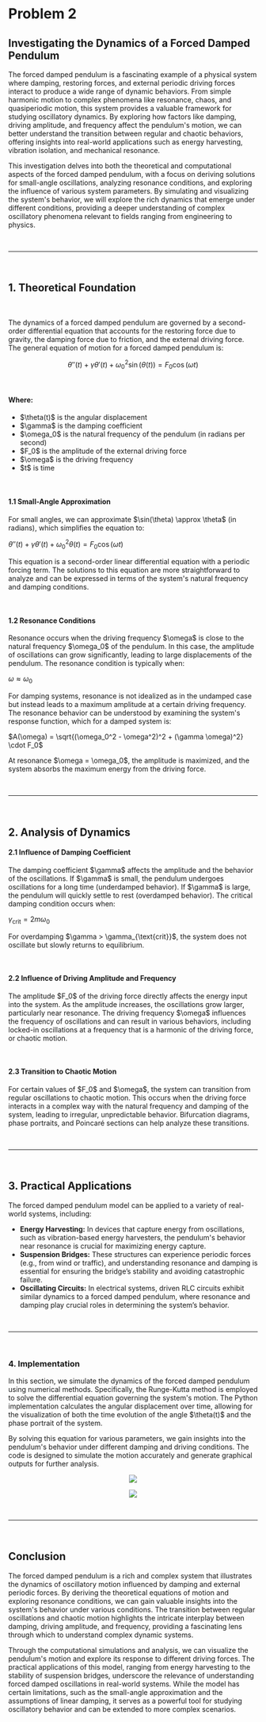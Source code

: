 # Problem 2

## Investigating the Dynamics of a Forced Damped Pendulum

The forced damped pendulum is a fascinating example of a physical system where damping, restoring forces, and external periodic driving forces interact to produce a wide range of dynamic behaviors. From simple harmonic motion to complex phenomena like resonance, chaos, and quasiperiodic motion, this system provides a valuable framework for studying oscillatory dynamics. By exploring how factors like damping, driving amplitude, and frequency affect the pendulum's motion, we can better understand the transition between regular and chaotic behaviors, offering insights into real-world applications such as energy harvesting, vibration isolation, and mechanical resonance. <br>

This investigation delves into both the theoretical and computational aspects of the forced damped pendulum, with a focus on deriving solutions for small-angle oscillations, analyzing resonance conditions, and exploring the influence of various system parameters. By simulating and visualizing the system's behavior, we will explore the rich dynamics that emerge under different conditions, providing a deeper understanding of complex oscillatory phenomena relevant to fields ranging from engineering to physics. 

<br>
<hr>  
<br>  

## 1. Theoretical Foundation

<br>  

The dynamics of a forced damped pendulum are governed by a second-order differential equation that accounts for the restoring force due to gravity, the damping force due to friction, and the external driving force. The general equation of motion for a forced damped pendulum is:

$$\theta''(t) + \gamma \theta'(t) + \omega_0^2 \sin(\theta(t)) = F_0 \cos(\omega t)$$

<br>

#### Where:

* \$\theta(t)\$ is the angular displacement
* \$\gamma\$ is the damping coefficient
* \$\omega\_0\$ is the natural frequency of the pendulum (in radians per second)
* \$F\_0\$ is the amplitude of the external driving force
* \$\omega\$ is the driving frequency
* \$t\$ is time

<br> 

#### 1.1 Small-Angle Approximation

For small angles, we can approximate \$\sin(\theta) \approx \theta\$ (in radians), which simplifies the equation to: <br>

$\theta''(t) + \gamma \theta'(t) + \omega_0^2 \theta(t) = F_0 \cos(\omega t)$ <br>

This equation is a second-order linear differential equation with a periodic forcing term. The solutions to this equation are more straightforward to analyze and can be expressed in terms of the system's natural frequency and damping conditions. <br>

<br>  

#### 1.2 Resonance Conditions

Resonance occurs when the driving frequency \$\omega\$ is close to the natural frequency \$\omega\_0\$ of the pendulum. In this case, the amplitude of oscillations can grow significantly, leading to large displacements of the pendulum. The resonance condition is typically when: <br>

$\omega \approx \omega_0$ <br>

For damping systems, resonance is not idealized as in the undamped case but instead leads to a maximum amplitude at a certain driving frequency. The resonance behavior can be understood by examining the system's response function, which for a damped system is: <br>

$A(\omega) = \sqrt{(\omega_0^2 - \omega^2)^2 + (\gamma \omega)^2} \cdot F_0$ <br>

At resonance \$\omega = \omega\_0\$, the amplitude is maximized, and the system absorbs the maximum energy from the driving force. 

<br>
<hr>  
<br>  

## 2. Analysis of Dynamics 

#### 2.1 Influence of Damping Coefficient

The damping coefficient \$\gamma\$ affects the amplitude and the behavior of the oscillations. If \$\gamma\$ is small, the pendulum undergoes oscillations for a long time (underdamped behavior). If \$\gamma\$ is large, the pendulum will quickly settle to rest (overdamped behavior). The critical damping condition occurs when: <br>

$\gamma_{\text{crit}} = 2m\omega_0$

For overdamping \$\gamma > \gamma\_{\text{crit}}\$, the system does not oscillate but slowly returns to equilibrium. <br>

<br>  

#### 2.2 Influence of Driving Amplitude and Frequency

The amplitude \$F\_0\$ of the driving force directly affects the energy input into the system. As the amplitude increases, the oscillations grow larger, particularly near resonance. The driving frequency \$\omega\$ influences the frequency of oscillations and can result in various behaviors, including locked-in oscillations at a frequency that is a harmonic of the driving force, or chaotic motion. <br>

<br>  

#### 2.3 Transition to Chaotic Motion

For certain values of \$F\_0\$ and \$\omega\$, the system can transition from regular oscillations to chaotic motion. This occurs when the driving force interacts in a complex way with the natural frequency and damping of the system, leading to irregular, unpredictable behavior. Bifurcation diagrams, phase portraits, and Poincaré sections can help analyze these transitions. 

<br>
<hr>  
<br>  

## 3. Practical Applications

The forced damped pendulum model can be applied to a variety of real-world systems, including: <br>

<ul>  
<li><strong>Energy Harvesting:</strong> In devices that capture energy from oscillations, such as vibration-based energy harvesters, the pendulum's behavior near resonance is crucial for maximizing energy capture.</li>  
<li><strong>Suspension Bridges:</strong> These structures can experience periodic forces (e.g., from wind or traffic), and understanding resonance and damping is essential for ensuring the bridge’s stability and avoiding catastrophic failure.</li>  
<li><strong>Oscillating Circuits:</strong> In electrical systems, driven RLC circuits exhibit similar dynamics to a forced damped pendulum, where resonance and damping play crucial roles in determining the system’s behavior.</li>  
</ul>  

<br>  
<hr>  
<br>  

### 4. Implementation

In this section, we simulate the dynamics of the forced damped pendulum using numerical methods. Specifically, the Runge-Kutta method is employed to solve the differential equation governing the system's motion. The Python implementation calculates the angular displacement over time, allowing for the visualization of both the time evolution of the angle \$\theta(t)\$ and the phase portrait of the system. <br>

By solving this equation for various parameters, we gain insights into the pendulum's behavior under different damping and driving conditions. The code is designed to simulate the motion accurately and generate graphical outputs for further analysis. 

<p align="center">
  <img src="https://raw.githubusercontent.com/elidavidsia/Physics-Lab/refs/heads/main/docs/1%20Physics/1%20Mechanics/Problem%202a.png">
</p>

<p align="center">
  <img src="https://github.com/elidavidsia/Physics-Lab/blob/main/docs/1%20Physics/1%20Mechanics/Problem%202b.png?raw=true">
</p>

<br>
<hr>
<br>

## Conclusion

The forced damped pendulum is a rich and complex system that illustrates the dynamics of oscillatory motion influenced by damping and external periodic forces. By deriving the theoretical equations of motion and exploring resonance conditions, we can gain valuable insights into the system's behavior under various conditions. The transition between regular oscillations and chaotic motion highlights the intricate interplay between damping, driving amplitude, and frequency, providing a fascinating lens through which to understand complex dynamic systems. 

Through the computational simulations and analysis, we can visualize the pendulum's motion and explore its response to different driving forces. The practical applications of this model, ranging from energy harvesting to the stability of suspension bridges, underscore the relevance of understanding forced damped oscillations in real-world systems. While the model has certain limitations, such as the small-angle approximation and the assumptions of linear damping, it serves as a powerful tool for studying oscillatory behavior and can be extended to more complex scenarios.

<br>

